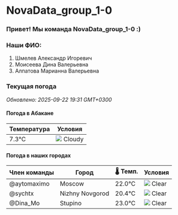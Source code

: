 # NovaData_group_1-0
### Привет! Мы команда NovaData_group_1-0 :)

### Наши ФИО:
1. Шмелев Александр Игоревич
2. Моисеева Дина Валерьевна
3. Алпатова Марианна Валерьевна

### Текущая погода
<!-- WEATHER:START -->
_Обновлено: 2025-09-22 19:31 GMT+0300_

#### Погода в Абакане

| Температура | Условия |
|-------------|----------|
| 7.3°C     | ![](https://cdn.weatherapi.com/weather/64x64/night/119.png) Cloudy |

#### Погода в наших городах

| Член команды  | Город               | 🌡️ Темп.  | Условия          |
|---------------|---------------------|-----------|--------------------|
| @aytomaximo    | Moscow              |   22.0°C | ![](https://cdn.weatherapi.com/weather/64x64/night/113.png) Clear        |
| @sychtx        | Nizhny Novgorod     |   20.4°C | ![](https://cdn.weatherapi.com/weather/64x64/night/113.png) Clear        |
| @Dina_Mo       | Stupino             |   23.0°C | ![](https://cdn.weatherapi.com/weather/64x64/night/113.png) Clear        |

<!-- WEATHER:END -->
